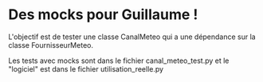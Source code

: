 Des mocks pour Guillaume !
=============

L'objectif est de tester une classe CanalMeteo qui a une dépendance sur la classe FournisseurMeteo.

Les tests avec mocks sont dans le fichier canal_meteo_test.py et le "logiciel" est dans le fichier utilisation_reelle.py
